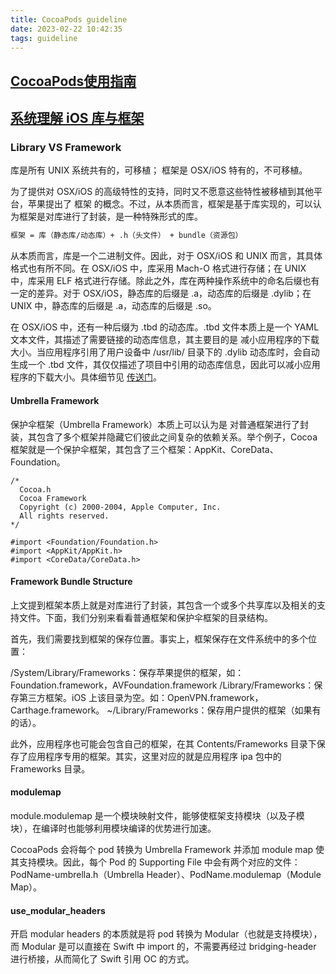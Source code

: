 ```yaml
---
title: CocoaPods guideline
date: 2023-02-22 10:42:35
tags: guideline
---
```



## [CocoaPods使用指南](https://juejin.cn/post/7179231344147300412)

## [系统理解 iOS 库与框架](http://chuquan.me/2021/02/14/understand-ios-library-and-framework/)

### Library VS Framework

库是所有 UNIX 系统共有的，可移植；
框架是 OSX/iOS 特有的，不可移植。

为了提供对 OSX/iOS 的高级特性的支持，同时又不愿意这些特性被移植到其他平台，苹果提出了 框架 的概念。不过，从本质而言，框架是基于库实现的，可以认为框架是对库进行了封装，是一种特殊形式的库。

```sh
框架 = 库（静态库/动态库）+ .h（头文件） + bundle（资源包）
```

从本质而言，库是一个二进制文件。因此，对于 OSX/iOS 和 UNIX 而言，其具体格式也有所不同。在 OSX/iOS 中，库采用 Mach-O 格式进行存储；在 UNIX 中，库采用 ELF 格式进行存储。除此之外，库在两种操作系统中的命名后缀也有一定的差异。对于 OSX/iOS，静态库的后缀是 .a，动态库的后缀是 .dylib；在 UNIX 中，静态库的后缀是 .a，动态库的后缀是 .so。

在 OSX/iOS 中，还有一种后缀为 .tbd 的动态库。.tbd 文件本质上是一个 YAML 文本文件，其描述了需要链接的动态库信息，其主要目的是 减小应用程序的下载大小。当应用程序引用了用户设备中 /usr/lib/ 目录下的 .dylib 动态库时，会自动生成一个 .tbd 文件，其仅仅描述了项目中引用的动态库信息，因此可以减小应用程序的下载大小。具体细节见 [传送门](https://stackoverflow.com/questions/31450690/why-xcode-7-shows-tbd-instead-of-dylib)。

#### Umbrella Framework

保护伞框架（Umbrella Framework）本质上可以认为是 对普通框架进行了封装，其包含了多个框架并隐藏它们彼此之间复杂的依赖关系。举个例子，Cocoa 框架就是一个保护伞框架，其包含了三个框架：AppKit、CoreData、Foundation。

```oc
/* 
  Cocoa.h
  Cocoa Framework
  Copyright (c) 2000-2004, Apple Computer, Inc.
  All rights reserved.
*/

#import <Foundation/Foundation.h>
#import <AppKit/AppKit.h>
#import <CoreData/CoreData.h>
```

#### Framework Bundle Structure

上文提到框架本质上就是对库进行了封装，其包含一个或多个共享库以及相关的支持文件。下面，我们分别来看看普通框架和保护伞框架的目录结构。

首先，我们需要找到框架的保存位置。事实上，框架保存在文件系统中的多个位置：

/System/Library/Frameworks：保存苹果提供的框架，如：Foundation.framework，AVFoundation.framework
/Library/Frameworks：保存第三方框架。iOS 上该目录为空。如：OpenVPN.framework，Carthage.framework。
~/Library/Frameworks：保存用户提供的框架（如果有的话）。

此外，应用程序也可能会包含自己的框架，在其 Contents/Frameworks 目录下保存了应用程序专用的框架。其实，这里对应的就是应用程序 ipa 包中的 Frameworks 目录。

#### modulemap

module.modulemap 是一个模块映射文件，能够使框架支持模块（以及子模块），在编译时也能够利用模块编译的优势进行加速。

CocoaPods 会将每个 pod 转换为 Umbrella Framework 并添加 module map 使其支持模块。因此，每个 Pod 的 Supporting File 中会有两个对应的文件：PodName-umbrella.h（Umbrella Header）、PodName.modulemap（Module Map）。

#### use_modular_headers

开启 modular headers 的本质就是将 pod 转换为 Modular（也就是支持模块），而 Modular 是可以直接在 Swift 中 import 的，不需要再经过 bridging-header 进行桥接，从而简化了 Swift 引用 OC 的方式。
